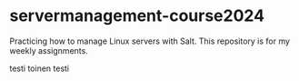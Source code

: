 # servermanagement-course2024
Practicing how to manage Linux servers with Salt. This repository is for my weekly assignments. 

testi
toinen testi
